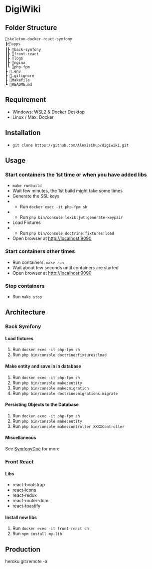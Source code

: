 # DigiWiki

## Folder Structure

```
📂skeleton-docker-react-symfony
┣📦apps
┃┣ 📂back-symfony
┃┣ 📂front-react
┃┣ 📂logs
┃┣ 📂nginx
┃┗ 📂php-fpm
┣ 📜.env
┣ 📜.gitignore
┣ 📜Makefile
┗ 📜README.md
```

## Requirement

- Windows: WSL2 & Docker Desktop
- Linux / Max: Docker

## Installation

- `git clone https://github.com/AlexisChup/digiwiki.git`

## Usage

### Start containers the 1st time or when you have added libs

- `make runbuild`
- Wait few minutes, the 1st build might take some times
- Generate the SSL keys
- - Run `docker exec -it php-fpm sh`
- - Run `php bin/console lexik:jwt:generate-keypair`
- Load Fixtures
- - Run `php bin/console doctrine:fixtures:load`
- Open browser at [http://localhost:9090](http://localhost:9090)

### Start containers other times

- Run containers: `make run`
- Wait about few seconds until containers are started
- Open browser at [http://localhost:9090](http://localhost:9090)

### Stop containers

- Run `make stop`

## Architecture

### Back Symfony

#### Load fixtures

1. Run `docker exec -it php-fpm sh`
2. Run `php bin/console doctrine:fixtures:load`

#### Make entity and save in in database

1. Run `docker exec -it php-fpm sh`
2. Run `php bin/console make:entity`
3. Run `php bin/console make:migration`
4. Run `php bin/console doctrine:migrations:migrate`

#### Persisting Objects to the Database

1. Run `docker exec -it php-fpm sh`
2. Run `php bin/console make:entity`
3. Run `php bin/console make:controller XXXXController`

#### Miscellaneous

See [SymfonyDoc](https://symfony.com/doc/current/doctrine.html) for more

### Front React

#### Libs

- react-bootstrap
- react-icons
- react-redux
- react-router-dom
- react-toastify

#### Install new libs

1. Run `docker exec -it front-react sh`
2. Run `npm install my-lib`

## Production

heroku git:remote -a <app-name>
